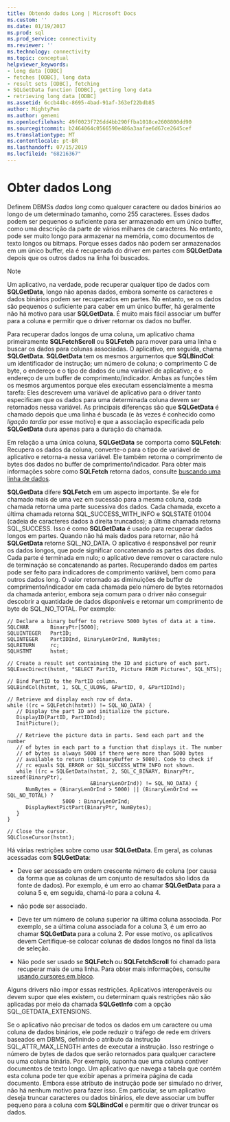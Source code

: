 ```yaml
---
title: Obtendo dados Long | Microsoft Docs
ms.custom: ''
ms.date: 01/19/2017
ms.prod: sql
ms.prod_service: connectivity
ms.reviewer: ''
ms.technology: connectivity
ms.topic: conceptual
helpviewer_keywords:
- long data [ODBC]
- fetches [ODBC], long data
- result sets [ODBC], fetching
- SQLGetData function [ODBC], getting long data
- retrieving long data [ODBC]
ms.assetid: 6ccb44bc-8695-4bad-91af-363ef22bdb85
author: MightyPen
ms.author: genemi
ms.openlocfilehash: 49f0023f726dd4bb290ffba1018ce2608800dd90
ms.sourcegitcommit: b2464064c0566590e486a3aafae6d67ce2645cef
ms.translationtype: MT
ms.contentlocale: pt-BR
ms.lasthandoff: 07/15/2019
ms.locfileid: "68216367"
---
```

# <a name="getting-long-data"></a>Obter dados Long
Definem DBMSs *dados long* como qualquer caractere ou dados binários ao longo de um determinado tamanho, como 255 caracteres. Esses dados podem ser pequenos o suficiente para ser armazenado em um único buffer, como uma descrição da parte de vários milhares de caracteres. No entanto, pode ser muito longo para armazenar na memória, como documentos de texto longos ou bitmaps. Porque esses dados não podem ser armazenados em um único buffer, ela é recuperada do driver em partes com **SQLGetData** depois que os outros dados na linha foi buscados.  
  
> [!NOTE]  
>  Um aplicativo, na verdade, pode recuperar qualquer tipo de dados com **SQLGetData**, longo não apenas dados, embora somente os caracteres e dados binários podem ser recuperados em partes. No entanto, se os dados são pequenos o suficiente para caber em um único buffer, há geralmente não há motivo para usar **SQLGetData**. É muito mais fácil associar um buffer para a coluna e permitir que o driver retornar os dados no buffer.  
  
 Para recuperar dados longos de uma coluna, um aplicativo chama primeiramente **SQLFetchScroll** ou **SQLFetch** para mover para uma linha e buscar os dados para colunas associadas. O aplicativo, em seguida, chama **SQLGetData**. **SQLGetData** tem os mesmos argumentos que **SQLBindCol**: um identificador de instrução; um número de coluna; o comprimento C de byte, o endereço e o tipo de dados de uma variável de aplicativo; e o endereço de um buffer de comprimento/indicador. Ambas as funções têm os mesmos argumentos porque eles executam essencialmente a mesma tarefa: Eles descrevem uma variável de aplicativo para o driver tanto especificam que os dados para uma determinada coluna devem ser retornados nessa variável. As principais diferenças são que **SQLGetData** é chamado depois que uma linha é buscada (e às vezes é conhecido como *ligação tardia* por esse motivo) e que a associação especificada pelo **SQLGetData**  dura apenas para a duração da chamada.  
  
 Em relação a uma única coluna, **SQLGetData** se comporta como **SQLFetch**: Recupera os dados da coluna, converte-o para o tipo de variável de aplicativo e retorna-a nessa variável. Ele também retorna o comprimento de bytes dos dados no buffer de comprimento/indicador. Para obter mais informações sobre como **SQLFetch** retorna dados, consulte [buscando uma linha de dados](../../../odbc/reference/develop-app/fetching-a-row-of-data.md).  
  
 **SQLGetData** difere **SQLFetch** em um aspecto importante. Se ele for chamado mais de uma vez em sucessão para a mesma coluna, cada chamada retorna uma parte sucessiva dos dados. Cada chamada, exceto a última chamada retorna SQL_SUCCESS_WITH_INFO e SQLSTATE 01004 (cadeia de caracteres dados à direita truncados); a última chamada retorna SQL_SUCCESS. Isso é como **SQLGetData** é usado para recuperar dados longos em partes. Quando não há mais dados para retornar, não há **SQLGetData** retorne SQL_NO_DATA. O aplicativo é responsável por reunir os dados longos, que pode significar concatenando as partes dos dados. Cada parte é terminada em nulo; o aplicativo deve remover o caractere nulo de terminação se concatenando as partes. Recuperando dados em partes pode ser feito para indicadores de comprimento variável, bem como para outros dados long. O valor retornado as diminuições de buffer de comprimento/indicador em cada chamada pelo número de bytes retornados da chamada anterior, embora seja comum para o driver não conseguir descobrir a quantidade de dados disponíveis e retornar um comprimento de byte de SQL_NO_TOTAL. Por exemplo:  
  
```  
// Declare a binary buffer to retrieve 5000 bytes of data at a time.  
SQLCHAR       BinaryPtr[5000];  
SQLUINTEGER   PartID;  
SQLINTEGER    PartIDInd, BinaryLenOrInd, NumBytes;  
SQLRETURN     rc;   
SQLHSTMT      hstmt;  
  
// Create a result set containing the ID and picture of each part.  
SQLExecDirect(hstmt, "SELECT PartID, Picture FROM Pictures", SQL_NTS);  
  
// Bind PartID to the PartID column.  
SQLBindCol(hstmt, 1, SQL_C_ULONG, &PartID, 0, &PartIDInd);  
  
// Retrieve and display each row of data.  
while ((rc = SQLFetch(hstmt)) != SQL_NO_DATA) {  
   // Display the part ID and initialize the picture.  
   DisplayID(PartID, PartIDInd);  
   InitPicture();  
  
   // Retrieve the picture data in parts. Send each part and the number   
   // of bytes in each part to a function that displays it. The number   
   // of bytes is always 5000 if there were more than 5000 bytes   
   // available to return (cbBinaryBuffer > 5000). Code to check if   
   // rc equals SQL_ERROR or SQL_SUCCESS_WITH_INFO not shown.  
   while ((rc = SQLGetData(hstmt, 2, SQL_C_BINARY, BinaryPtr, sizeof(BinaryPtr),  
                           &BinaryLenOrInd)) != SQL_NO_DATA) {  
      NumBytes = (BinaryLenOrInd > 5000) || (BinaryLenOrInd == SQL_NO_TOTAL) ?  
                  5000 : BinaryLenOrInd;  
      DisplayNextPictPart(BinaryPtr, NumBytes);  
   }  
}  
  
// Close the cursor.  
SQLCloseCursor(hstmt);  
```  
  
 Há várias restrições sobre como usar **SQLGetData**. Em geral, as colunas acessadas com **SQLGetData**:  
  
-   Deve ser acessado em ordem crescente número de coluna (por causa da forma que as colunas de um conjunto de resultados são lidos da fonte de dados). Por exemplo, é um erro ao chamar **SQLGetData** para a coluna 5 e, em seguida, chamá-lo para a coluna 4.  
  
-   não pode ser associado.  
  
-   Deve ter um número de coluna superior na última coluna associada. Por exemplo, se a última coluna associada for a coluna 3, é um erro ao chamar **SQLGetData** para a coluna 2. Por esse motivo, os aplicativos devem Certifique-se colocar colunas de dados longos no final da lista de seleção.  
  
-   Não pode ser usado se **SQLFetch** ou **SQLFetchScroll** foi chamado para recuperar mais de uma linha. Para obter mais informações, consulte [usando cursores em bloco](../../../odbc/reference/develop-app/using-block-cursors.md).  
  
 Alguns drivers não impor essas restrições. Aplicativos interoperáveis ou devem supor que eles existem, ou determinam quais restrições não são aplicadas por meio da chamada **SQLGetInfo** com a opção SQL_GETDATA_EXTENSIONS.  
  
 Se o aplicativo não precisar de todos os dados em um caractere ou uma coluna de dados binários, ele pode reduzir o tráfego de rede em drivers baseados em DBMS, definindo o atributo da instrução SQL_ATTR_MAX_LENGTH antes de executar a instrução. Isso restringe o número de bytes de dados que serão retornados para qualquer caractere ou uma coluna binária. Por exemplo, suponha que uma coluna contiver documentos de texto longo. Um aplicativo que navega a tabela que contém esta coluna pode ter que exibir apenas a primeira página de cada documento. Embora esse atributo de instrução pode ser simulado no driver, não há nenhum motivo para fazer isso. Em particular, se um aplicativo deseja truncar caracteres ou dados binários, ele deve associar um buffer pequeno para a coluna com **SQLBindCol** e permitir que o driver truncar os dados.
